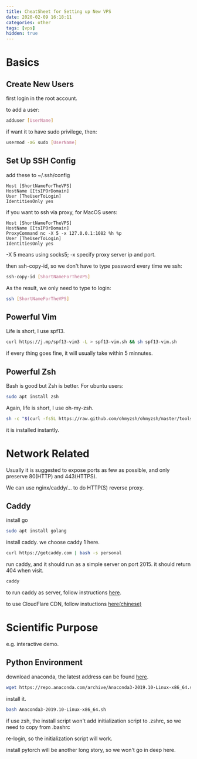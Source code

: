 ```yaml
---
title: CheatSheet for Setting up New VPS
date: 2020-02-09 16:18:11
categories: other
tags: [vps]
hidden: true
---
```


# Basics

## Create New Users

first login in the root account.

to add a user:

```bash
adduser [UserName]
```

if want it to have sudo privilege, then:

~~~bash
usermod -aG sudo [UserName]
~~~

## Set Up SSH Config

add these to ~/.ssh/config

```
Host [ShortNameForTheVPS]
HostName [ItsIPOrDomain]
User [TheUserToLogin]
IdentitiesOnly yes
```

if you want to ssh via proxy, for MacOS users:

```
Host [ShortNameForTheVPS]
HostName [ItsIPOrDomain]
ProxyCommand nc -X 5 -x 127.0.0.1:1082 %h %p
User [TheUserToLogin]
IdentitiesOnly yes
```

-X 5 means using socks5; -x specify proxy server ip and port.

then ssh-copy-id, so we don't have to type password every time we ssh:

```bash
ssh-copy-id [ShortNameForTheVPS]
```

As the result, we only need to type to login:

```bash
ssh [ShortNameForTheVPS]
```

## Powerful Vim

Life is short, I use spf13.

```bash
curl https://j.mp/spf13-vim3 -L > spf13-vim.sh && sh spf13-vim.sh
```

if every thing goes fine, it will usually take within 5 minnutes.

## Powerful Zsh

Bash is good but Zsh is better. For ubuntu users:

```bash
sudo apt install zsh
```

Again, life is short, I use oh-my-zsh.

```bash
sh -c "$(curl -fsSL https://raw.github.com/ohmyzsh/ohmyzsh/master/tools/install.sh)"
```

it is installed instantly.

# Network Related

Usually it is suggested to expose ports as few as possible, and only preserve 80(HTTP) and 443(HTTPS).

We can use nginx/caddy/... to do HTTP(S) reverse proxy.

## Caddy

install go

```bash
sudo apt install golang
```

install caddy. we choose caddy 1 here.

```bash
curl https://getcaddy.com | bash -s personal
```

run caddy, and it should run as a simple server on port 2015. it should return 404 when visit.

```bash
caddy
```

to run caddy as server, follow instructions [here](https://github.com/caddyserver/caddy/tree/master/dist/init/linux-systemd).

to use CloudFlare CDN, follow instuctions [here(chinese)](https://melty.land/blog/caddy-and-cloudflare)

# Scientific Purpose

e.g. interactive demo.

## Python Environment

download anaconda, the latest address can be found [here](https://www.anaconda.com/distribution/).

```bash
wget https://repo.anaconda.com/archive/Anaconda3-2019.10-Linux-x86_64.sh
```

install it.

```bash
bash Anaconda3-2019.10-Linux-x86_64.sh
```

if use zsh, the install script won't add initialization script to .zshrc, so we need to copy from .bashrc

re-login, so the initialization script will work.

install pytorch will be another long story, so we won't go in deep here.


